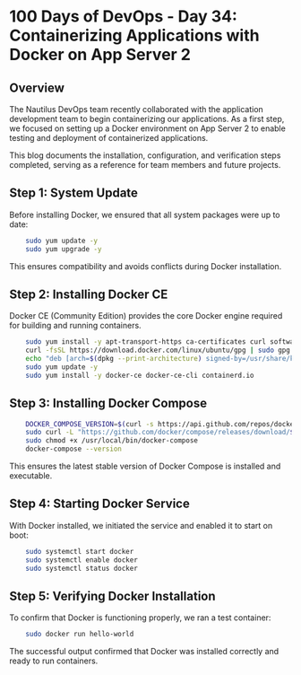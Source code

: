 # 100 Days of DevOps - Day 34: Containerizing Applications with Docker on App Server 2

## Overview

The Nautilus DevOps team recently collaborated with the application development team to begin containerizing our applications. As a first step, we focused on setting up a Docker environment on App Server 2 to enable testing and deployment of containerized applications.

This blog documents the installation, configuration, and verification steps completed, serving as a reference for team members and future projects.

## Step 1: System Update

Before installing Docker, we ensured that all system packages were up to date:
```bash
    sudo yum update -y
    sudo yum upgrade -y
```
This ensures compatibility and avoids conflicts during Docker installation.

## Step 2: Installing Docker CE

Docker CE (Community Edition) provides the core Docker engine required for building and running containers.

```bash
    sudo yum install -y apt-transport-https ca-certificates curl software-properties-common
    curl -fsSL https://download.docker.com/linux/ubuntu/gpg | sudo gpg --dearmor -o /usr/share/keyrings/docker-archive-keyring.gpg
    echo "deb [arch=$(dpkg --print-architecture) signed-by=/usr/share/keyrings/docker-archive-keyring.gpg] https://download.docker.com/linux/ubuntu $(lsb_release -cs) stable" | sudo tee /etc/apt/sources.list.d/docker.list > /dev/null
    sudo yum update -y
    sudo yum install -y docker-ce docker-ce-cli containerd.io
```

## Step 3: Installing Docker Compose
```bash
    DOCKER_COMPOSE_VERSION=$(curl -s https://api.github.com/repos/docker/compose/releases/latest | grep tag_name | cut -d '"' -f 4)
    sudo curl -L "https://github.com/docker/compose/releases/download/${DOCKER_COMPOSE_VERSION}/docker-compose-$(uname -s)-$(uname -m)" -o /usr/local/bin/docker-compose
    sudo chmod +x /usr/local/bin/docker-compose
    docker-compose --version
```
This ensures the latest stable version of Docker Compose is installed and executable.

## Step 4: Starting Docker Service
With Docker installed, we initiated the service and enabled it to start on boot:
```bash
    sudo systemctl start docker
    sudo systemctl enable docker
    sudo systemctl status docker
```

## Step 5: Verifying Docker Installation
To confirm that Docker is functioning properly, we ran a test container:
```bash
    sudo docker run hello-world
```
The successful output confirmed that Docker was installed correctly and ready to run containers.
